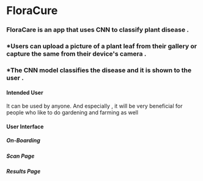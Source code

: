 # FloraCure

### FloraCare is an app that uses CNN to classify plant disease . 
### *Users can upload a picture of a plant leaf from their gallery or capture the same from their device's camera .
### *The CNN model classifies the disease and it is shown to the user .

#### Intended User
It can be used by anyone. And especially , it will be very beneficial for people who like to do gardening and farming as well

#### User Interface

##### On-Boarding

##### Scan Page

##### Results Page



